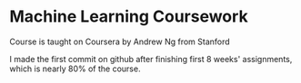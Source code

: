# Machine Learning Coursework
Course is taught on Coursera by Andrew Ng from Stanford

I made the first commit on github after finishing first 8 weeks' assignments, which is nearly 80% of the course.
